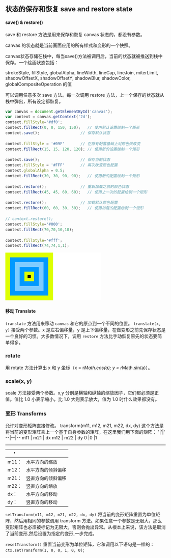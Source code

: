 ## 状态的保存和恢复 save and restore state

#### save() & restore()

save 和 restore 方法是用来保存和恢复 canvas 状态的，都没有参数。

canvas 的状态就是当前画面应用的所有样式和变形的一个快照。

canvas状态存储在栈中，每当save()方法被调用后，当前的状态就被推送到栈中保存。一个绘画状态包括：

strokeStyle, fillStyle, globalAlpha, lineWidth, lineCap, lineJoin, miterLimit, shadowOffsetX, shadowOffsetY, shadowBlur, shadowColor, globalCompositeOperation 的值

可以调用任意多次 save 方法。每一次调用 restore 方法，上一个保存的状态就从栈中弹出，所有设定都恢复。

```js
var canvas = document.getElementById('canvas');
var context = canvas.getContext('2d');
context.fillStyle='#df0';
context.fillRect(0, 0, 150, 150);   // 使用默认设置绘制一个矩形
context.save();                  // 保存默认状态

context.fillStyle = '#09F'       // 在原有配置基础上对颜色做改变
context.fillRect(15, 15, 120, 120); // 使用新的设置绘制一个矩形

context.save();                  // 保存当前状态
context.fillStyle = '#FFF'       // 再次改变颜色配置
context.globalAlpha = 0.5;
context.fillRect(30, 30, 90, 90);   // 使用新的配置绘制一个矩形

context.restore();               // 重新加载之前的颜色状态
context.fillRect(45, 45, 60, 60);   // 使用上一次的配置绘制一个矩形

context.restore();               // 加载默认颜色配置
context.fillRect(60, 60, 30, 30);   // 使用加载的配置绘制一个矩形

// context.restore();
context.fillStyle='#000';
context.fillRect(70,70,10,10);

context.fillStyle='#fff';
context.fillRect(74,74,1,1);
```
![save](./imgs/canvas028.png)



#### 移动 Translate

`translate` 方法用来移动 `canvas` 和它的原点到一个不同的位置。
`translate(x, y)` 接受两个参数。x 是左右偏移量，y 是上下偏移量，在做变形之前先保存状态是一个良好的习惯。大多数情况下，调用 `restore` 方法比手动恢复原先的状态要简单得多。

### rotate

用 rotate 方法计算出 x 和 y 坐标（x = r*Math.cos(a); y = r*Math.sin(a)）。

### scale(x, y)

scale 方法接受两个参数。x,y 分别是横轴和纵轴的缩放因子，它们都必须是正值。值比 1.0 小表示缩小，比 1.0 大则表示放大，值为 1.0 时什么效果都没有。

### 变形 Transforms

允许对变形矩阵直接修改。
transform(m11, m12, m21, m22, dx, dy)
这个方法是将当前的变形矩阵乘上一个基于自身参数的矩阵，在这里我们用下面的矩阵：
'|'|'
 --|--|--
m11 | m21 | dx
m12 | m22 | dy
0 |0 |1

-------------
'||
-- | --
m11：| 水平方向的缩放
m12：|水平方向的倾斜偏移
m21：|竖直方向的倾斜偏移
m22：|竖直方向的缩放
dx：|水平方向的移动
dy：|竖直方向的移动


`setTransform(m11, m12, m21, m22, dx, dy)`
将当前的变形矩阵重置为单位矩阵，然后用相同的参数调用 transform 方法。如果任意一个参数是无限大，那么变形矩阵也必须被标记为无限大，否则会抛出异常。从根本上来说，该方法是取消了当前变形,然后设置为指定的变形,一步完成。

`resetTransform()`
重置当前变形为单位矩阵，它和调用以下语句是一样的：
`ctx.setTransform(1, 0, 0, 1, 0, 0)`;

